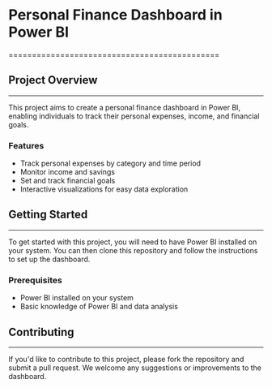 # Personal Finance Dashboard in Power BI
=============================================

## Project Overview
-------------------

This project aims to create a personal finance dashboard in Power BI, enabling individuals to track their personal expenses, income, and financial goals.

### Features

* Track personal expenses by category and time period
* Monitor income and savings
* Set and track financial goals
* Interactive visualizations for easy data exploration

## Getting Started
-------------------

To get started with this project, you will need to have Power BI installed on your system. You can then clone this repository and follow the instructions to set up the dashboard.

### Prerequisites

* Power BI installed on your system
* Basic knowledge of Power BI and data analysis

## Contributing
---------------

If you'd like to contribute to this project, please fork the repository and submit a pull request. We welcome any suggestions or improvements to the dashboard.

